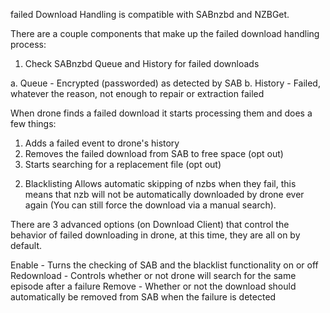 failed Download Handling is compatible with SABnzbd and NZBGet.

There are a couple components that make up the failed download handling process:

1) Check SABnzbd Queue and History for failed downloads

a. Queue - Encrypted (passworded) as detected by SAB
b. History - Failed, whatever the reason, not enough to repair or extraction failed

When drone finds a failed download it starts processing them and does a few things:

1. Adds a failed event to drone's history
2. Removes the failed download from SAB to free space (opt out)
3. Starts searching for a replacement file (opt out)

2) Blacklisting
Allows automatic skipping of nzbs when they fail, this means that nzb will not be automatically downloaded by drone ever again (You can still force the download via a manual search).

There are 3 advanced options (on Download Client) that control the behavior of failed downloading in drone, at this time, they are all on by default.

Enable - Turns the checking of SAB and the blacklist functionality on or off
Redownload - Controls whether or not drone will search for the same episode after a failure
Remove - Whether or not the download should automatically be removed from SAB when the failure is detected